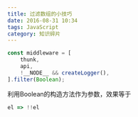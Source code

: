 ```yaml
---
title: 过滤数组的小技巧
date: 2016-08-31 10:34
tags: JavaScript
category: 知识碎片
---
```

``` JavaScript
const middleware = [
    thunk,
    api,
    !__NODE__ && createLogger(),
].filter(Boolean);
```

利用Boolean的构造方法作为参数，效果等于

``` JavaScript
el => !!el
```